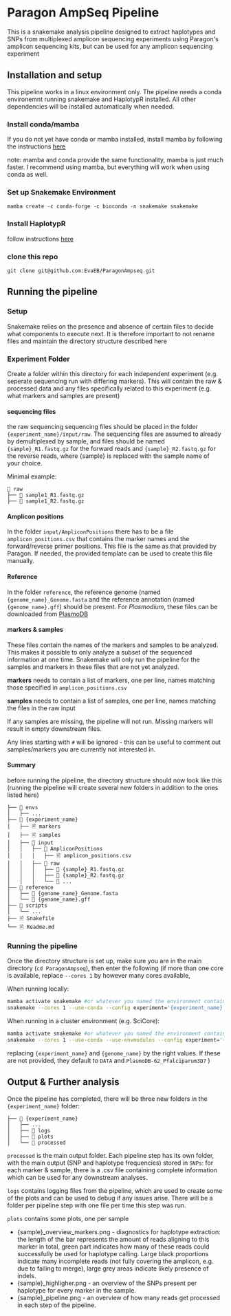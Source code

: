 # Paragon AmpSeq Pipeline
This is a snakemake analysis pipeline designed to extract haplotypes and SNPs from multiplexed amplicon sequencing experiments using Paragon's amplicon sequencing kits, but can be used for any amplicon sequencing experiment

## Installation and setup
This pipeline works in a linux environment only. 
The pipeline needs a conda environemnt running snakemake and HaplotypR installed. All other dependencies will be installed automatically when needed.

### Install conda/mamba
If you do not yet have conda or mamba installed, install mamba by following the instructions [here](https://github.com/conda-forge/miniforge)

note: mamba and conda provide the same functionality, mamba is just much faster. I recommend using mamba, but everything will work when using conda as well.

### Set up Snakemake Environment
```
mamba create -c conda-forge -c bioconda -n snakemake snakemake
```

### Install HaplotypR	
follow instructions [here](https://github.com/lerch-a/HaplotypR)

### clone this repo
```
git clone git@github.com:EvaEB/ParagonAmpseq.git
```

## Running the pipeline
### Setup
Snakemake relies on the presence and absence of certain files to decide what components to execute next. It is therefore important to not rename files and maintain the directory structure described here

### Experiment Folder
Create a folder within this directory for each independent experiment (e.g. seperate sequencing run with differing markers). This will contain the raw & processed data and any files specifically related to this experiment (e.g. what markers and samples are present)


#### sequencing files
the raw sequencing sequencing files should be placed in the folder `{experiment_name}/input/raw`. 
The sequencing files are assumed to already by demultiplexed by sample, and files should be named `{sample}_R1.fastq.gz` for the forward reads and `{sample}_R2.fastq.gz` for the reverse reads, where {sample} is replaced with the sample name of your choice.

Minimal example:
```
📁 raw
├── 🧬 sample1_R1.fastq.gz
├── 🧬 sample1_R2.fastq.gz
```

#### Amplicon positions
In the folder `input/AmpliconPositions` there has to be a file `amplicon_positions.csv` that contains the marker names and the forward/reverse primer positions. This file is the same as that provided by Paragon. If needed, the provided template can be used to create this file manually.

#### Reference 
In the folder `reference`, the reference genome (named `{genome_name}_Genome.fasta` and the reference annotation (named `{genome_name}.gff`) should be present. For *Plasmodium*, these files can be downloaded from [PlasmoDB](https://plasmodb.org/plasmo/app/downloads)

#### markers & samples
These files contain the names of the markers and samples to be analyzed. This makes it possible to only analyze a subset of the sequenced information at one time. Snakemake will only run the pipeline for the samples and markers in these files that are not yet analyzed.

**markers** needs to contain a list of markers, one per line, names matching those specified in `amplicon_positions.csv`

**samples** needs to contain a list of samples, one per line, names matching the files in the raw input

If any samples are missing, the pipeline will not run. Missing markers will result in empty downstream files.

Any lines starting with `#` will be ignored - this can be useful to comment out samples/markers you are currently not interested in.

#### Summary
before running the pipeline, the directory structure should now look like this
(running the pipeline will create several new folders in addition to the ones listed here)

```
├── 📁 envs
│   ├── ...
├── 📁 {experiment_name}
│   ├── 🖹 markers
│   ├── 🖹 samples
│   ├── 📁 input
│   │   ├── 📁 AmpliconPositions
│   │   │   ├── 🖹 amplicon_positions.csv
│   │   ├── 📁 raw
│   │   │   ├── 🧬 {sample}_R1.fastq.gz
│   │   │   ├── 🧬 {sample}_R2.fastq.gz
│   │   │   └── 🧬 ...
├── 📁 reference
│   ├── 🧬 {genome_name}_Genome.fasta
│   └── 🧬 {genome_name}.gff
├── 📁 scripts
│   └── ...
├── 🖹 Snakefile
└── 🖹 Readme.md
```

### Running the pipeline
Once the directory structure is set up, make sure you are in the main directory (`cd ParagonAmpseq`), then enter the following (if more than one core is available, replace `--cores 1` by however many cores available, 

When running locally:
```bash
mamba activate snakemake #or whatever you named the environment containing snakemake
snakemake --cores 1 --use-conda --config experiment='{experiment_name} genome='{genome_name}'
``` 

When running in a cluster environment (e.g. SciCore):
```bash
mamba activate snakemake #or whatever you named the environment containing snakemake
snakemake --cores 1 --use-conda --use-envmodules --config experiment='{experiment_name} genome='{genome_name}'
```

replacing `{experiment_name}` and `{genome_name}` by the right values. If these are not provided, they default to `DATA` and `PlasmoDB-62_Pfalciparum3D7` )


## Output & Further analysis
Once the pipeline has completed, there will be three new folders in the `{experiment_name}` folder:
```
├── 📁 {experiment_name}
│   ├── ...
│   ├── 📁 logs
│   ├── 📁 plots
│   └── 📁 processed
```
`processed` is the main output folder. Each pipeline step has its own folder, with the main output (SNP and haplotype frequencies) stored in `SNPs`: for each marker & sample, there is a .csv file containing complete information which can be used for any downstream analyses.

`logs` contains logging files from the pipeline, which are used to create some of the plots and can be used to debug if any issues arise. There will be a folder per pipeline step with one file per time this step was run.

`plots` contains some plots, one per sample
- {sample}_overview_markers.png - diagnostics for haplotype extraction: the length of the bar represents the amount of reads aligning to this marker in total, green part indicates how many of these reads could successfully be used for haplotype calling. Large black proportions indicate many incomplete reads (not fully covering the amplicon, e.g. due to failing to merge), large grey areas indicate likely presence of indels.
- {sample}_highligher.png - an overview of the SNPs present per haplotype for every marker in the sample. 
- {sample}_pipeline.png - an overview of how many reads get processed in each step of the pipeline.  



